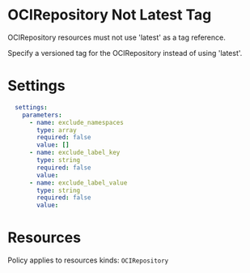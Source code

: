# OCIRepository Not Latest Tag

OCIRepository resources must not use 'latest' as a tag reference.

Specify a versioned tag for the OCIRepository instead of using 'latest'.

# Settings
```yaml
  settings:
    parameters:
      - name: exclude_namespaces
        type: array
        required: false
        value: []
      - name: exclude_label_key
        type: string
        required: false
        value:
      - name: exclude_label_value
        type: string
        required: false
        value:
```

# Resources
Policy applies to resources kinds:
`OCIRepository`
